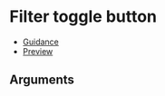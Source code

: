 # Filter toggle button

- [Guidance](https://moj-design-system.herokuapp.com/components/filter-toggle-button)
- [Preview](https://moj-frontend.herokuapp.com/components/filter-toggle-button)

## Arguments